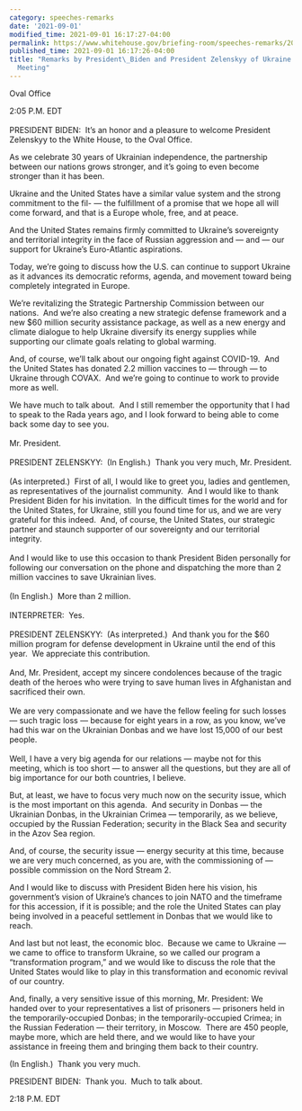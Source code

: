 ```yaml
---
category: speeches-remarks
date: '2021-09-01'
modified_time: 2021-09-01 16:17:27-04:00
permalink: https://www.whitehouse.gov/briefing-room/speeches-remarks/2021/09/01/remarks-by-president-biden-and-president-zelenskyy-of-ukraine-before-bilateral-meeting/
published_time: 2021-09-01 16:17:26-04:00
title: "Remarks by President\_Biden and President Zelenskyy of Ukraine Before Bilateral\_\
  Meeting"
---
```

 
Oval Office

2:05 P.M. EDT  
   
PRESIDENT BIDEN:  It’s an honor and a pleasure to welcome President
Zelenskyy to the White House, to the Oval Office.

As we celebrate 30 years of Ukrainian independence, the partnership
between our nations grows stronger, and it’s going to even become
stronger than it has been.

Ukraine and the United States have a similar value system and the strong
commitment to the fil- — the fulfillment of a promise that we hope all
will come forward, and that is a Europe whole, free, and at peace.

And the United States remains firmly committed to Ukraine’s sovereignty
and territorial integrity in the face of Russian aggression and — and —
our support for Ukraine’s Euro-Atlantic aspirations.

Today, we’re going to discuss how the U.S. can continue to support
Ukraine as it advances its democratic reforms, agenda, and movement
toward being completely integrated in Europe.

We’re revitalizing the Strategic Partnership Commission between our
nations.  And we’re also creating a new strategic defense framework and
a new $60 million security assistance package, as well as a new energy
and climate dialogue to help Ukraine diversify its energy supplies while
supporting our climate goals relating to global warming.

And, of course, we’ll talk about our ongoing fight against COVID-19. 
And the United States has donated 2.2 million vaccines to — through — to
Ukraine through COVAX.  And we’re going to continue to work to provide
more as well.

We have much to talk about.  And I still remember the opportunity that I
had to speak to the Rada years ago, and I look forward to being able to
come back some day to see you.  
   
Mr. President.  
   
PRESIDENT ZELENSKYY:  (In English.)  Thank you very much, Mr.
President.  
   
(As interpreted.)  First of all, I would like to greet you, ladies and
gentlemen, as representatives of the journalist community.  And I would
like to thank President Biden for his invitation.  In the difficult
times for the world and for the United States, for Ukraine, still you
found time for us, and we are very grateful for this indeed.  And, of
course, the United States, our strategic partner and staunch supporter
of our sovereignty and our territorial integrity.   
   
And I would like to use this occasion to thank President Biden
personally for following our conversation on the phone and dispatching
the more than 2 million vaccines to save Ukrainian lives.   
   
(In English.)  More than 2 million.  
   
INTERPRETER:  Yes.  
   
PRESIDENT ZELENSKYY:  (As interpreted.)  And thank you for the $60
million program for defense development in Ukraine until the end of this
year.  We appreciate this contribution.  
   
And, Mr. President, accept my sincere condolences because of the tragic
death of the heroes who were trying to save human lives in Afghanistan
and sacrificed their own.  
   
We are very compassionate and we have the fellow feeling for such losses
— such tragic loss — because for eight years in a row, as you know,
we’ve had this war on the Ukrainian Donbas and we have lost 15,000 of
our best people.   
   
Well, I have a very big agenda for our relations — maybe not for this
meeting, which is too short — to answer all the questions, but they are
all of big importance for our both countries, I believe. 

But, at least, we have to focus very much now on the security issue,
which is the most important on this agenda.  And security in Donbas —
the Ukrainian Donbas, in the Ukrainian Crimea — temporarily, as we
believe, occupied by the Russian Federation; security in the Black Sea
and security in the Azov Sea region.

And, of course, the security issue — energy security at this time,
because we are very much concerned, as you are, with the commissioning
of — possible commission on the Nord Stream 2. 

And I would like to discuss with President Biden here his vision, his
government’s vision of Ukraine’s chances to join NATO and the timeframe
for this accession, if it is possible; and the role the United States
can play being involved in a peaceful settlement in Donbas that we would
like to reach.

And last but not least, the economic bloc.  Because we came to Ukraine —
we came to office to transform Ukraine, so we called our program a
“transformation program,” and we would like to discuss the role that the
United States would like to play in this transformation and economic
revival of our country.

And, finally, a very sensitive issue of this morning, Mr. President: We
handed over to your representatives a list of prisoners — prisoners held
in the temporarily-occupied Donbas; in the temporarily-occupied Crimea;
in the Russian Federation — their territory, in Moscow.  There are 450
people, maybe more, which are held there, and we would like to have your
assistance in freeing them and bringing them back to their country.

(In English.)  Thank you very much.

PRESIDENT BIDEN:  Thank you.  Much to talk about.

2:18 P.M. EDT

